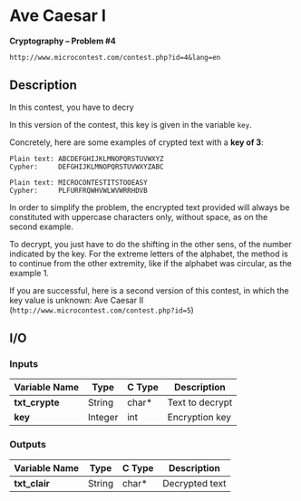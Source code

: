 # Ave Caesar I

**Cryptography – Problem #4**

`http://www.microcontest.com/contest.php?id=4&lang=en`


## Description

In this contest, you have to decry

In this version of the contest, this key is given in the variable `key`.

Concretely, here are some examples of crypted text with a **key of 3**:

```text
Plain text: ABCDEFGHIJKLMNOPQRSTUVWXYZ
Cypher:     DEFGHIJKLMNOPQRSTUVWXYZABC
```

```text
Plain text: MICROCONTESTITSTOOEASY
Cypher:     PLFURFRQWHVWLWVWRRHDVB
```

In order to simplify the problem, the encrypted text provided will always be
constituted with uppercase characters only, without space, as on the second
example.

To decrypt, you just have to do the shifting in the other sens, of the number
indicated by the key. For the extreme letters of the alphabet, the method is to
continue from the other extremity, like if the alphabet was circular, as the
example 1.

If you are successful, here is a second version of this contest, in which the
key value is unknown: Ave Caesar II
(`http://www.microcontest.com/contest.php?id=5`)


## I/O

### Inputs

| Variable Name  | Type    | C Type | Description     |
| -------------- | ------- | ------ | --------------- |
| **txt_crypte** | String  | char*  | Text to decrypt |
| **key**        | Integer | int    | Encryption key  |

### Outputs

| Variable Name | Type   | C Type | Description    |
| ------------- | ------ | ------ | -------------- |
| **txt_clair** | String | char*  | Decrypted text |
